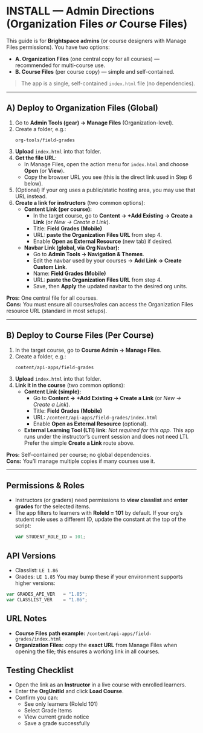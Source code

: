 # INSTALL — Admin Directions (Organization Files *or* Course Files)

This guide is for **Brightspace admins** (or course designers with Manage Files permissions). You have two options:
- **A. Organization Files** (one central copy for all courses) — recommended for multi-course use.
- **B. Course Files** (per course copy) — simple and self-contained.

> The app is a single, self-contained `index.html` file (no dependencies).

---

## A) Deploy to **Organization Files** (Global)
1. Go to **Admin Tools (gear) → Manage Files** (Organization-level).
2. Create a folder, e.g.:
   ```
   org-tools/field-grades
   ```
3. **Upload** `index.html` into that folder.
4. **Get the file URL**:
   - In Manage Files, open the action menu for `index.html` and choose **Open** (or **View**).
   - Copy the browser URL you see (this is the direct link used in Step 6 below).
5. (Optional) If your org uses a public/static hosting area, you may use that URL instead.
6. **Create a link for instructors** (two common options):
   - **Content Link (per course):**
     - In the target course, go to **Content → +Add Existing → Create a Link** (or *New → Create a Link*).
     - Title: **Field Grades (Mobile)**
     - URL: **paste the Organization Files URL** from step 4.
     - Enable **Open as External Resource** (new tab) if desired.
   - **Navbar Link (global, via Org Navbar):**
     - Go to **Admin Tools → Navigation & Themes**.
     - Edit the navbar used by your courses → **Add Link → Create Custom Link**.
     - Name: **Field Grades (Mobile)**
     - URL: **paste the Organization Files URL** from step 4.
     - Save, then **Apply** the updated navbar to the desired org units.

**Pros:** One central file for all courses.  
**Cons:** You must ensure all courses/roles can access the Organization Files resource URL (standard in most setups).

---

## B) Deploy to **Course Files** (Per Course)
1. In the target course, go to **Course Admin → Manage Files**.
2. Create a folder, e.g.:
   ```
   content/api-apps/field-grades
   ```
3. **Upload** `index.html` into that folder.
4. **Link it in the course** (two common options):
   - **Content Link (simple):**
     - Go to **Content → +Add Existing → Create a Link** (or *New → Create a Link*).
     - Title: **Field Grades (Mobile)**
     - URL: `/content/api-apps/field-grades/index.html`
     - Enable **Open as External Resource** (optional).
   - **External Learning Tool (LTI) link**: *Not required for this app.* This app runs under the instructor’s current session and does not need LTI. Prefer the simple **Create a Link** route above.

**Pros:** Self-contained per course; no global dependencies.  
**Cons:** You’ll manage multiple copies if many courses use it.

---

## Permissions & Roles
- Instructors (or graders) need permissions to **view classlist** and **enter grades** for the selected items.
- The app filters to learners with **RoleId = 101** by default. If your org’s student role uses a different ID, update the constant at the top of the script:
  ```js
  var STUDENT_ROLE_ID = 101;
  ```

## API Versions
- Classlist: `LE 1.86`
- Grades: `LE 1.85`
You may bump these if your environment supports higher versions:
```js
var GRADES_API_VER   = "1.85";
var CLASSLIST_VER    = "1.86";
```

## URL Notes
- **Course Files path example:** `/content/api-apps/field-grades/index.html`
- **Organization Files:** copy the **exact URL** from Manage Files when opening the file; this ensures a working link in all courses.

## Testing Checklist
- Open the link as an **Instructor** in a live course with enrolled learners.
- Enter the **OrgUnitId** and click **Load Course**.
- Confirm you can:
  - See only learners (RoleId 101)
  - Select Grade Items
  - View current grade notice
  - Save a grade successfully
